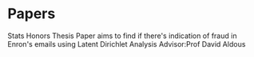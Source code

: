 # Papers
Stats Honors Thesis 
Paper aims to find if there's indication of fraud in Enron's emails using Latent Dirichlet Analysis
Advisor:Prof David Aldous
